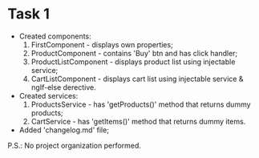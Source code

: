 # Task 1

- Created components:
  1.  FirstComponent - displays own properties;
  2.  ProductComponent - contains 'Buy' btn and has click handler;
  3.  ProductListComponent - displays product list using injectable service;
  4.  CartListComponent - displays cart list using injectable service & ngIf-else derective.
- Created services:
  1.  ProductsService - has 'getProducts()' method that returns dummy products;
  2.  CartService - has 'getItems()' method that returns dummy items.
- Added 'changelog.md' file;

P.S.: No project organization performed.

